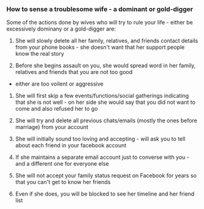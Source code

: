 ### How to sense a troublesome wife - a dominant or gold-digger

Some of the actions done by wives who will try to rule your life - either be excessively dominany or a gold-digger are:

1. She will slowly delete all her family, relatives, and friends contact details from your phone books - she doesn't want
that her support people know the real story

1. Before she begins assault on you, she would spread word in her family, relatives and friends that you are not too good
- either are too voilent or aggressive

1. She will first skip a few events/functions/social gatherings indicating that she is not well - on her side she would
say that you did not want to come and also refused her to go

1. She will try and delete all previous chats/emails (mostly the ones before marriage) from your account

1. She will initially sound too loving and accepting - will ask you to tell about each friend in your facebook account

1. If she maintains a separate email account just to converse with you - and a different one for everyone else

1. She will not accept your family status request on Facebook for years so that you can't get to know her friends

1. Even if she does, you will be blocked to see her timeline and her friend list
